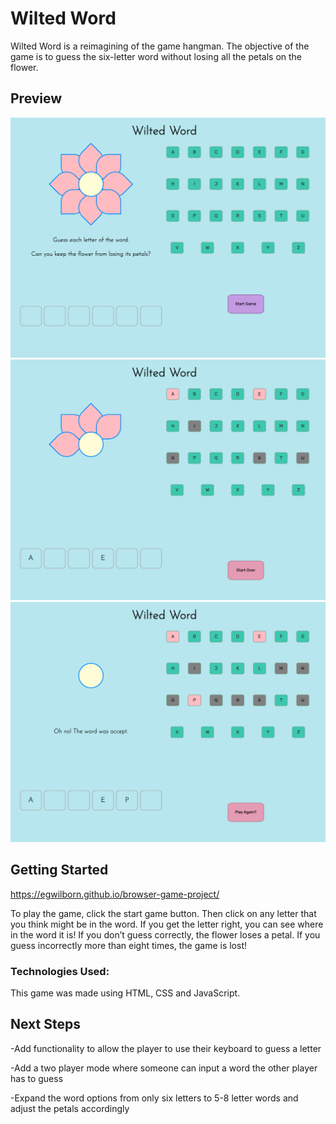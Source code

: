 # Wilted Word

Wilted Word is a reimagining of the game hangman. The objective of the game is to guess the six-letter word without losing all the petals on the flower.

## Preview

![start page](images/start-screen.png)
![start page](images/playing-game.png)
![start page](images/game-lost.png)

## Getting Started

https://egwilborn.github.io/browser-game-project/

To play the game, click the start game button. Then click on any letter that you think might be in the word. If you get the letter right, you can see where in the word it is! If you don’t guess correctly, the flower loses a petal. If you guess incorrectly more than eight times, the game is lost!

### Technologies Used:

This game was made using HTML, CSS and JavaScript.

## Next Steps

-Add functionality to allow the player to use their keyboard to guess a letter

-Add a two player mode where someone can input a word the other player has to guess

-Expand the word options from only six letters to 5-8 letter words and adjust the petals accordingly
